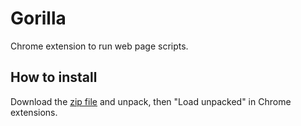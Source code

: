 # Gorilla

Chrome extension to run web page scripts.

## How to install

Download the [zip file](https://github.com/slammayjammay/gorilla/files/5147479/extension.zip) and unpack, then "Load unpacked" in Chrome extensions.
